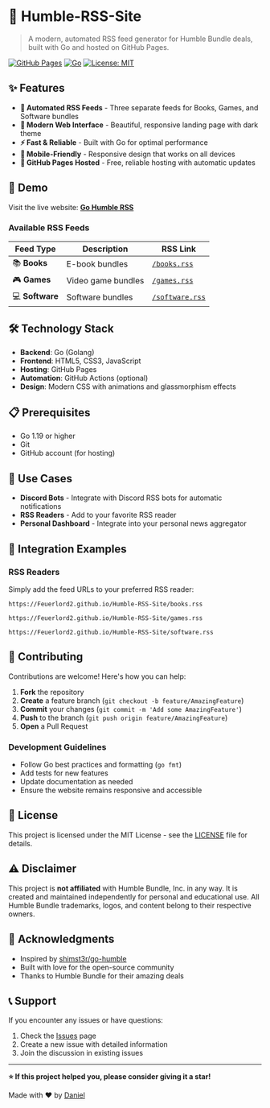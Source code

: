 # 📡 Humble-RSS-Site

> A modern, automated RSS feed generator for Humble Bundle deals, built with Go and hosted on GitHub Pages.

[![GitHub Pages](https://img.shields.io/badge/GitHub%20Pages-Live-brightgreen?style=flat-square&logo=github)](https://Feuerlord2.github.io/Humble-RSS-Site)
[![Go](https://img.shields.io/badge/Go-1.19+-00ADD8?style=flat-square&logo=go)](https://golang.org/)
[![License: MIT](https://img.shields.io/badge/License-MIT-yellow.svg?style=flat-square)](https://opensource.org/licenses/MIT)

## ✨ Features

- **🔄 Automated RSS Feeds** - Three separate feeds for Books, Games, and Software bundles
- **🎨 Modern Web Interface** - Beautiful, responsive landing page with dark theme
- **⚡ Fast & Reliable** - Built with Go for optimal performance
- **📱 Mobile-Friendly** - Responsive design that works on all devices
- **🚀 GitHub Pages Hosted** - Free, reliable hosting with automatic updates

## 🚀 Demo

Visit the live website: [**Go Humble RSS**](https://feuerlord2.github.io/Humble-RSS-Site/)

### Available RSS Feeds

| Feed Type | Description | RSS Link |
|-----------|------------|----------|
| 📚 **Books** | E-book bundles | [`/books.rss`](https://Feuerlord2.github.io/Humble-RSS-Site/books.rss) |
| 🎮 **Games** | Video game bundles | [`/games.rss`](https://Feuerlord2.github.io/Humble-RSS-Site/games.rss) |
| 💻 **Software** | Software bundles | [`/software.rss`](https://Feuerlord2.github.io/Humble-RSS-Site/software.rss) |

## 🛠️ Technology Stack

- **Backend**: Go (Golang)
- **Frontend**: HTML5, CSS3, JavaScript
- **Hosting**: GitHub Pages
- **Automation**: GitHub Actions (optional)
- **Design**: Modern CSS with animations and glassmorphism effects

## 📋 Prerequisites

- Go 1.19 or higher
- Git
- GitHub account (for hosting)

## 🎯 Use Cases

- **Discord Bots** - Integrate with Discord RSS bots for automatic notifications
- **RSS Readers** - Add to your favorite RSS reader
- **Personal Dashboard** - Integrate into your personal news aggregator

## 🔗 Integration Examples

### RSS Readers

Simply add the feed URLs to your preferred RSS reader:
```
https://Feuerlord2.github.io/Humble-RSS-Site/books.rss
```
```
https://Feuerlord2.github.io/Humble-RSS-Site/games.rss
```
```
https://Feuerlord2.github.io/Humble-RSS-Site/software.rss
```

## 🤝 Contributing

Contributions are welcome! Here's how you can help:

1. **Fork** the repository
2. **Create** a feature branch (`git checkout -b feature/AmazingFeature`)
3. **Commit** your changes (`git commit -m 'Add some AmazingFeature'`)
4. **Push** to the branch (`git push origin feature/AmazingFeature`)
5. **Open** a Pull Request

### Development Guidelines

- Follow Go best practices and formatting (`go fmt`)
- Add tests for new features
- Update documentation as needed
- Ensure the website remains responsive and accessible

## 📝 License

This project is licensed under the MIT License - see the [LICENSE](LICENSE) file for details.

## ⚠️ Disclaimer

This project is **not affiliated** with Humble Bundle, Inc. in any way. It is created and maintained independently for personal and educational use. All Humble Bundle trademarks, logos, and content belong to their respective owners.

## 🙏 Acknowledgments

- Inspired by [shimst3r/go-humble](https://github.com/shimst3r/go-humble)
- Built with love for the open-source community
- Thanks to Humble Bundle for their amazing deals

## 📞 Support

If you encounter any issues or have questions:

1. Check the [Issues](https://github.com/Feuerlord2/Humble-RSS-Site/issues) page
2. Create a new issue with detailed information
3. Join the discussion in existing issues

---

**⭐ If this project helped you, please consider giving it a star!**

Made with ❤️ by [Daniel](https://github.com/Feuerlord2)
